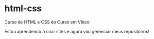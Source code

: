# html-css
 
Curso de HTML e CSS do Curso em Video

Estou aprendendo a criar sites e agora vou gerenciar meus repositórios!